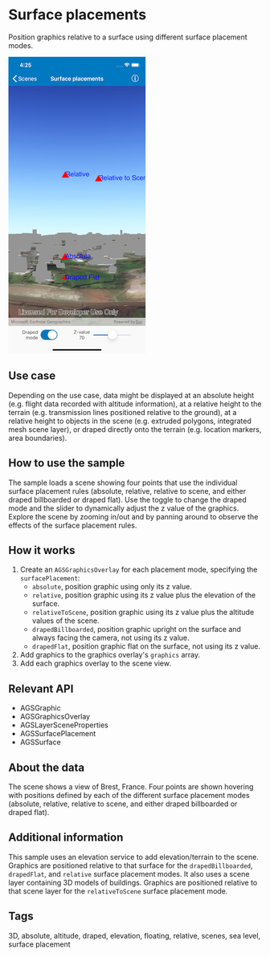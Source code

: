 # Surface placements

Position graphics relative to a surface using different surface placement modes.

![Surface placements sample](surface-placements.png)

## Use case

Depending on the use case, data might be displayed at an absolute height (e.g. flight data recorded with altitude information), at a relative height to the terrain (e.g. transmission lines positioned relative to the ground), at a relative height to objects in the scene (e.g. extruded polygons, integrated mesh scene layer), or draped directly onto the terrain (e.g. location markers, area boundaries).

## How to use the sample

The sample loads a scene showing four points that use the individual surface placement rules (absolute, relative, relative to scene, and either draped billboarded or draped flat). Use the toggle to change the draped mode and the slider to dynamically adjust the z value of the graphics. Explore the scene by zooming in/out and by panning around to observe the effects of the surface placement rules.

## How it works

1. Create an `AGSGraphicsOverlay` for each placement mode, specifying the `surfacePlacement`: 
    * `absolute`, position graphic using only its z value.
    * `relative`, position graphic using its z value plus the elevation of the surface.
    * `relativeToScene`, position graphic using its z value plus the altitude values of the scene.
    * `drapedBillboarded`, position graphic upright on the surface and always facing the camera, not using its z value.
    * `drapedFlat`, position graphic flat on the surface, not using its z value.
2. Add graphics to the graphics overlay's `graphics` array.
3. Add each graphics overlay to the scene view.

## Relevant API

* AGSGraphic
* AGSGraphicsOverlay
* AGSLayerSceneProperties
* AGSSurfacePlacement
* AGSSurface

## About the data

The scene shows a view of Brest, France. Four points are shown hovering with positions defined by each of the different surface placement modes (absolute, relative, relative to scene, and either draped billboarded or draped flat).

## Additional information

This sample uses an elevation service to add elevation/terrain to the scene. Graphics are positioned relative to that surface for the `drapedBillboarded`, `drapedFlat`, and `relative` surface placement modes. It also uses a scene layer containing 3D models of buildings. Graphics are positioned relative to that scene layer for the `relativeToScene` surface placement mode.

## Tags

3D, absolute, altitude, draped, elevation, floating, relative, scenes, sea level, surface placement
